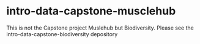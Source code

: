 # intro-data-capstone-musclehub

This is not the Capstone project Muslehub but Biodiversity. Please see the intro-data-capstone-biodiversity depository
